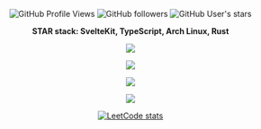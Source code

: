 <p align="center">
    <img alt="GitHub Profile Views" src="https://komarev.com/ghpvc/?username=Le0X8&style=for-the-badge&label=views&color=23aeb5">
    <img alt="GitHub followers" src="https://img.shields.io/github/followers/Le0X8?style=for-the-badge&label=followers&color=23aeb5">
    <img alt="GitHub User's stars" src="https://img.shields.io/github/stars/Le0X8?style=for-the-badge&label=stars&color=23aeb5">
</p>

<p align="center"><b>
    <!-- I use Arch btw --><!-- since 30/06/2024 -->STAR stack: SvelteKit, TypeScript, Arch Linux, Rust
</b></p>

<p align="center">
    <a href="https://github.com/Le0X8#user-activity-overview">
        <img src="https://github-readme-stats.vercel.app/api?username=Le0X8&show_icons=true&theme=transparent&border_radius=0&hide_border=true&title_color=23aeb5&text_color=23aeb5&icon_color=23aeb5&hide_title=true&show=reviews,discussions_started,discussions_answered,prs_merged,prs_merged_percentage" />
    </a>
</p>
<p align="center">
    <a href="https://github.com/Le0X8?tab=repositories">
        <img src="https://github-readme-stats.vercel.app/api/top-langs/?username=Le0X8&size_weight=0.5&count_weight=0.5&langs_count=8&theme=transparent&border_radius=0&hide_border=true&title_color=23aeb5&text_color=23aeb5&layout=compact">
    </a>
</p>
<p align="center">
    <a href="https://github.com/Le0X8#user-activity-overview">
        <img src="https://github-readme-streak-stats.herokuapp.com/?user=Le0X8&theme=transparent&hide_border=true&border_radius=0&date_format=j.m.Y&stroke=23aeb5&ring=23aeb5&fire=23aeb5&currStreakNum=23aeb5&sideNums=23aeb5&currStreakLabel=23aeb5&sideLabels=23aeb5&dates=23aeb5">
    </a>
</p>

<p align="center">
    <a href="https://wakatime.com/@Le0_X8">
        <img src="https://github-readme-stats.vercel.app/api/wakatime?username=Le0_X8&langs_count=8&theme=transparent&border_radius=0&hide_border=true&title_color=23aeb5&text_color=007e85&custom_title=Coding%20Time&hide=other">
    </a>
</p>

<p align="center">
    <a href="https://leetcode.com/u/Le0X8">
        <img alt="LeetCode stats" src="https://leetcard.jacoblin.cool/Le0X8?ext=activity&sheets=https%3A%2F%2Fgist.githubusercontent.com%2FLe0X8%2F3ffd45c71468f573b0bab8aa87721c42%2Fraw%2F0e07f4f1fc0f0bee89f56401cf43de0c7dfb627e%2Ftheme.css">
    </a>
</p>

<!--
<p align="center">
    <a href="https://armstats.leox.dev/spotify/current/html?username=ji431f2ja6vyczqq0eatna6jb&custom_title=Currently%20listening%20to">
        <img src="https://armstats.leox.dev/spotify/current?username=ji431f2ja6vyczqq0eatna6jb&theme=transparent&border_radius=0&hide_border=true&title_color=23aeb5&text_color=23aeb5&icon_color=23aeb5&custom_title=Currently%20listening%20to&logo_color=green&logo_position=bottom_right">
    </a>
</p>
<p align="center">
    <a href="https://armstats.leox.dev/spotify/recents/html?username=ji431f2ja6vyczqq0eatna6jb&limit=8&custom_title=Recently%20heared%20tracks">
        <img src="https://armstats.leox.dev/spotify/recents?username=ji431f2ja6vyczqq0eatna6jb&theme=transparent&border_radius=0&hide_border=true&title_color=23aeb5&text_color=23aeb5&icon_color=23aeb5&custom_title=Recently%20heared%20tracks&limit=8&logo_color=green&logo_position=bottom_right">
    </a>
</p>
<p align="center">
    <a href="https://armstats.leox.dev/spotify/artists/html?username=ji431f2ja6vyczqq0eatna6jb&limit=8">
        <img src="https://armstats.leox.dev/spotify/artists?username=ji431f2ja6vyczqq0eatna6jb&theme=transparent&border_radius=0&hide_border=true&title_color=23aeb5&text_color=23aeb5&icon_color=23aeb5&limit=8&logo_color=green&logo_position=bottom_right&inner_border_radius=27.5">
    </a>
</p>
<p align="center">
    <a href="https://armstats.leox.dev/spotify/tracks/html?username=ji431f2ja6vyczqq0eatna6jb&limit=8">
        <img src="https://armstats.leox.dev/spotify/tracks?username=ji431f2ja6vyczqq0eatna6jb&theme=transparent&border_radius=0&hide_border=true&title_color=23aeb5&text_color=23aeb5&icon_color=23aeb5&limit=8&logo_color=green&logo_position=bottom_right">
    </a>
</p>
-->
